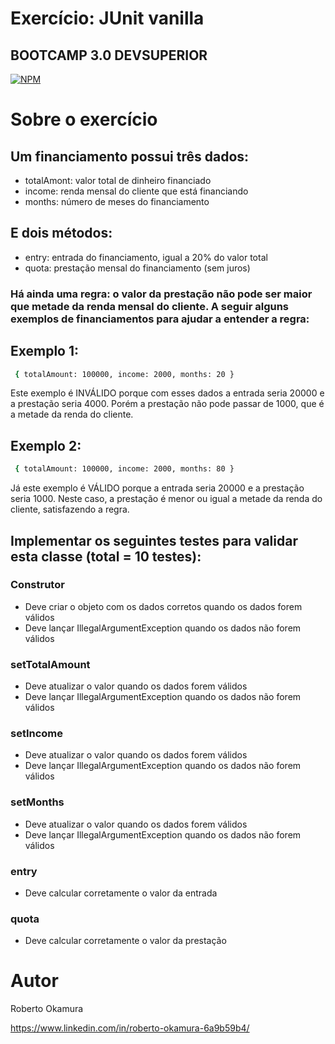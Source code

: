 # Exercício: JUnit vanilla

## BOOTCAMP 3.0 DEVSUPERIOR
[![NPM](https://img.shields.io/npm/l/react)](https://github.com/bob-okamura/junit-vanilla-exercises/blob/main/LICENCE)

# Sobre o exercício

## Um financiamento possui três dados:
- totalAmont: valor total de dinheiro financiado
- income: renda mensal do cliente que está financiando
- months: número de meses do financiamento

## E dois métodos:
- entry: entrada do financiamento, igual a 20% do valor total
- quota: prestação mensal do financiamento (sem juros)

### Há ainda uma regra: o valor da prestação não pode ser maior que metade da renda mensal do cliente. A seguir alguns exemplos de financiamentos para ajudar a entender a regra:
## Exemplo 1:

```bash
 { totalAmount: 100000, income: 2000, months: 20 }
```

Este exemplo é INVÁLIDO porque com esses dados a entrada seria 20000 e a prestação seria 4000. Porém a prestação não pode passar de 1000, que é a metade da renda do cliente.

## Exemplo 2:

```bash
 { totalAmount: 100000, income: 2000, months: 80 }
```

Já este exemplo é VÁLIDO porque a entrada seria 20000 e a prestação seria 1000. Neste caso, a prestação é menor ou igual a metade da renda do cliente, satisfazendo a regra.

## Implementar os seguintes testes para validar esta classe (total = 10 testes):

### Construtor
- Deve criar o objeto com os dados corretos quando os dados forem válidos
- Deve lançar IllegalArgumentException quando os dados não forem válidos

### setTotalAmount
- Deve atualizar o valor quando os dados forem válidos
- Deve lançar IllegalArgumentException quando os dados não forem válidos

### setIncome
- Deve atualizar o valor quando os dados forem válidos
- Deve lançar IllegalArgumentException quando os dados não forem válidos

### setMonths
- Deve atualizar o valor quando os dados forem válidos
- Deve lançar IllegalArgumentException quando os dados não forem válidos

### entry
- Deve calcular corretamente o valor da entrada

### quota
- Deve calcular corretamente o valor da prestação

# Autor

Roberto Okamura

https://www.linkedin.com/in/roberto-okamura-6a9b59b4/
